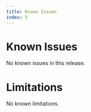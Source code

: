 ```yaml
---
title: Known Issues
index: 5
---
```


# Known Issues

No known issues in this release.

# Limitations

No known limitations.
